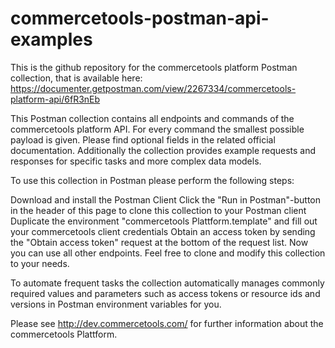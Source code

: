 # commercetools-postman-api-examples

This is the github repository for the commercetools platform Postman collection, that is available here:  https://documenter.getpostman.com/view/2267334/commercetools-platform-api/6fR3nEb

This Postman collection contains all endpoints and commands of the commercetools platform API. For every command the smallest possible payload is given. Please find optional fields in the related official documentation. Additionally the collection provides example requests and responses for specific tasks and more complex data models.

To use this collection in Postman please perform the following steps:

Download and install the Postman Client
Click the "Run in Postman"-button in the header of this page to clone this collection to your Postman client
Duplicate the environment "commercetools Plattform.template" and fill out your commercetools client credentials
Obtain an access token by sending the "Obtain access token" request at the bottom of the request list. Now you can use all other endpoints.
Feel free to clone and modify this collection to your needs.

To automate frequent tasks the collection automatically manages commonly required values and parameters such as access tokens or resource ids and versions in Postman environment variables for you.

Please see http://dev.commercetools.com/ for further information about the commercetools Plattform.
